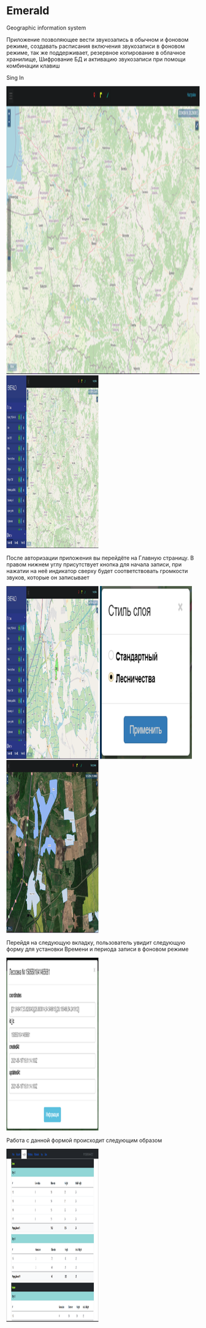 # Emerald
Geographic information system

Приложение позволяющее вести звукозапись в обычном и фоновом режиме, создавать расписания включения звукозаписи в фоновом режиме, так же поддерживает, резервное копирование в облачное хранилище,
Шифрование БД и активацию звукозаписи при помощи комбинации клавиш


Sing In

<img src="pictures/pic1.png" width="700" height="750" />
<img src="pictures/pic2.png" width="240" height="450" />

После авторизации приложения вы перейдёте на Главную страницу. В правом нижнем углу присутствует кнопка для начала записи, при нажатии на неё индикатор сверху будет соответствовать громкости звуков, которые он записывает

<img src="pictures/pic3.png" width="240" height="450" />
<img src="pictures/pic4.png" width="240" height="450" />
<img src="pictures/pic5.png" width="240" height="450" />

Перейдя на следующую вкладку, пользователь увидит следующую форму для установки Времени и периода записи в фоновом режиме

<img src="pictures/pic6.png" width="240" height="450" />

Работа с данной формой происходит следующим образом

<img src="pictures/pic7.png" width="240" height="450" />
